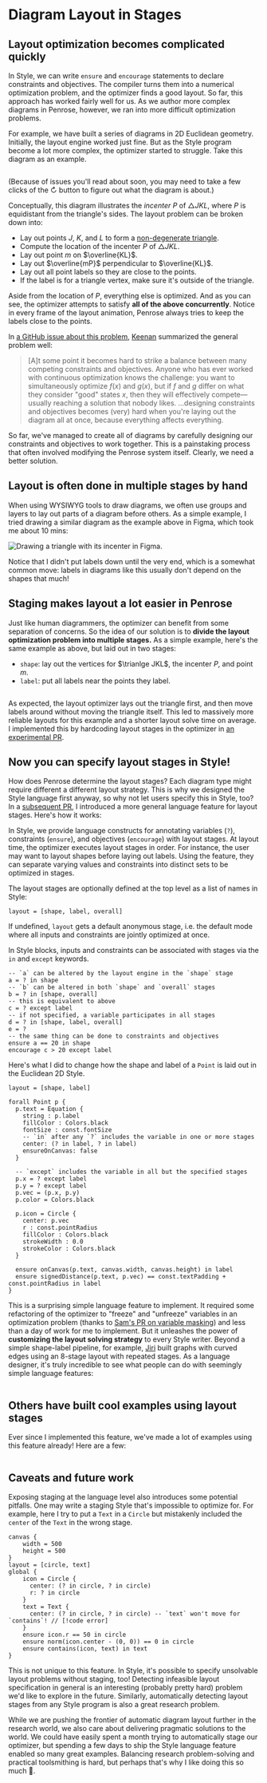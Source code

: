 <script setup>
import BlogMeta from "../../../../src/components/BlogMeta.vue";
import StagedDiagram from "../../../../src/components/StagedDiagram.vue";
import { ref } from 'vue'
import vector from "@penrose/examples/dist/exterior-algebra/vector-wedge.trio";
import laplace from "@penrose/examples/dist/walk-on-spheres/laplace-estimator.trio.js";
import geometry from "@penrose/examples/dist/geometry-domain/textbook_problems/c05p13.trio.js";
import nitric from "@penrose/examples/dist/molecules/nitricacid-lewis.trio.js"
import graphTrio from "@penrose/examples/dist/graph-domain/textbook/sec1/fig4.trio.js"
import curved from "@penrose/examples/dist/graph-domain/textbook/sec5/ex32.trio.js"
import space from "@penrose/examples/dist/timeline/penrose.trio.js"
import blobTrio from "@penrose/examples/dist/curve-examples/blobs.trio.js"
import euclideanOneStage from "./euclideanOneStage"
import { defineComponent } from "vue";

const exterior = {
  trio: {
    substance: vector.substance,
    style: vector.style[0].contents,
    domain: vector.domain,
    variation:"ArtemisCrane740"
  },
  imageResolver: vector.style[0].resolver,
}
const wos = {
  trio: {
    substance: laplace.substance,
    style: laplace.style[0].contents,
    domain: laplace.domain,
    variation: "test3",
  },
  imageResolver: laplace.style[0].resolver,
}
const incenterOneStage = {
  trio: {
    substance: geometry.substance,
    style: euclideanOneStage,
    domain: geometry.domain,
    variation: "test8",
  },
  imageResolver: geometry.style[0].resolver,
}
const incenter = {
  trio: {
    substance: geometry.substance,
    style: geometry.style[0].contents,
    domain: geometry.domain,
    variation: "WindsweptPheasant618",
  },
  imageResolver: geometry.style[0].resolver,
}
const nitricAcid = {
  trio: {
    substance: nitric.substance,
    style: nitric.style[0].contents,
    domain: nitric.domain,
    variation: "test",
  },
  imageResolver: nitric.style[0].resolver,
}
const curvedGraph = {
  trio: {
    substance: curved.substance,
    style: curved.style[0].contents,
    domain: curved.domain,
    variation: "BasilTapir4665",
  },
  imageResolver: curved.style[0].resolver,
}
const graph = {
  trio: {
    substance: graphTrio.substance,
    style: graphTrio.style[0].contents,
    domain: graphTrio.domain,
    variation: "BasilTapir4665",
  },
  imageResolver: graphTrio.style[0].resolver,
}
const spaceCurve = {
  trio: {
    substance: space.substance,
    style: space.style[0].contents,
    domain: space.domain,
    variation: "BasilTapir4665",
  },
  imageResolver: space.style[0].resolver,
}
const blob = {
  trio: {
    substance: blobTrio.substance,
    style: blobTrio.style[0].contents,
    domain: blobTrio.domain,
    variation: "BasilTapir4665",
  },
  imageResolver: blobTrio.style[0].resolver,
}
</script>

# Diagram Layout in Stages

<BlogMeta github="wodeni" date="2023-06-13" />

## Layout optimization becomes complicated quickly

In Style, we can write `ensure` and `encourage` statements to declare constraints and objectives. The compiler turns them into a numerical optimization problem, and the optimizer finds a good layout. So far, this approach has worked fairly well for us. As we author more complex diagrams in Penrose, however, we ran into more difficult optimization problems.

For example, we have built a series of diagrams in 2D Euclidean geometry. Initially, the layout engine worked just fine. But as the Style program become a lot more complex, the optimizer started to struggle. Take this diagram as an example.

<!-- <div style="width: 55%; float:right; margin-left: 16px; margin-top: 16px"> -->
<div style="display: flex; justify-content: center">
  <div style="width: 100%; max-width: 320px">
    <StagedDiagram :trio="incenterOneStage.trio" :imageResolver="incenterOneStage.imageResolver" />
  </div>
</div>

(Because of issues you'll read about soon, you may need to take a few clicks of the ↻ button to figure out what the diagram is about.)

Conceptually, this diagram illustrates the _incenter_ $P$ of $\triangle JKL$, where $P$ is equidistant from the triangle's sides. The layout problem can be broken down into:

- Lay out points $J$, $K$, and $L$ to form a [non-degenerate triangle](<https://en.wikipedia.org/wiki/Degeneracy_(mathematics)#Triangle>).
- Compute the location of the incenter $P$ of $\triangle JKL$.
- Lay out point $m$ on $\overline{KL}$.
- Lay out $\overline{mP}$ perpendicular to $\overline{KL}$.
- Lay out all point labels so they are close to the points.
- If the label is for a triangle vertex, make sure it's outside of the triangle.

Aside from the location of $P$, everything else is optimized. And as you can see, the optimizer attempts to satisfy **all of the above concurrently**. Notice in every frame of the layout animation, Penrose always tries to keep the labels close to the points.

In [a GitHub issue about this problem](https://github.com/penrose/penrose/issues/766), [Keenan](https://www.cs.cmu.edu/~kmcrane/) summarized the general problem well:

> [A]t some point it becomes hard to strike a balance between many competing constraints and objectives. Anyone who has ever worked with continuous optimization knows the challenge: you want to simultaneously optimize $f(x)$ and $g(x)$, but if $f$ and $g$ differ on what they consider "good" states $x$, then they will effectively compete—usually reaching a solution that nobody likes.
> ...designing constraints and objectives becomes (very) hard when you're laying out the diagram all at once, because everything affects everything.

So far, we've managed to create all of diagrams by carefully designing our constraints and objectives to work together. This is a painstaking process that often involved modifying the Penrose system itself. Clearly, we need a better solution.

## Layout is often done in multiple stages by hand

When using WYSIWYG tools to draw diagrams, we often use groups and layers to lay out parts of a diagram before others. As a simple example, I tried drawing a similar diagram as the example above in Figma, which took me about 10 mins:

<img alt="Drawing a triangle with its incenter in Figma." src="./assets//figma-incenter.gif" loading="lazy" />

Notice that I didn't put labels down until the very end, which is a somewhat common move: labels in diagrams like this usually don't depend on the shapes that much!

## Staging makes layout a lot easier in Penrose

Just like human diagrammers, the optimizer can benefit from some separation of concerns. So the idea of our solution is to **divide the layout optimization problem into multiple stages.** As a simple example, here's the same example as above, but laid out in two stages:

- `shape`: lay out the vertices for $\trianlge JKL$, the incenter $P$, and point $m$.
- `label`: put all labels near the points they label.

<div style="display: flex; justify-content: center">
  <div style="width: 100%; max-width: 320px">
    <StagedDiagram :trio="incenter.trio" :imageResolver="incenter.imageResolver" />
  </div>
</div>

As expected, the layout optimizer lays out the triangle first, and then move labels around without moving the triangle itself. This led to massively more reliable layouts for this example and a shorter layout solve time on average. I implemented this by hardcoding layout stages in the optimizer in [an experimental PR](https://github.com/penrose/penrose/pull/1115/files).

## Now you can specify layout stages in Style!

How does Penrose determine the layout stages? Each diagram type might require different a different layout strategy. This is why we designed the Style language first anyway, so why not let users specify this in Style, too? In a [subsequent PR](https://github.com/penrose/penrose/pull/1199), I introduced a more general language feature for layout stages. Here's how it works:

In Style, we provide language constructs for annotating variables (`?`), constraints (`ensure`), and objectives (`encourage`) with layout stages. At layout time, the optimizer executes layout stages in order. For instance, the user may want to layout shapes before laying out labels. Using the feature, they can separate varying values and constraints into distinct sets to be optimized in stages.

The layout stages are optionally defined at the top level as a list of names in Style:

```style
layout = [shape, label, overall]
```

If undefined, `layout` gets a default anonymous stage, i.e. the default mode where all inputs and constraints are jointly optimized at once.

In Style blocks, inputs and constraints can be associated with stages via the `in` and `except` keywords.

```style
-- `a` can be altered by the layout engine in the `shape` stage
a = ? in shape
-- `b` can be altered in both `shape` and `overall` stages
b = ? in [shape, overall]
-- this is equivalent to above
c = ? except label
-- if not specified, a variable participates in all stages
d = ? in [shape, label, overall]
e = ?
-- the same thing can be done to constraints and objectives
ensure a == 20 in shape
encourage c > 20 except label
```

Here's what I did to change how the shape and label of a `Point` is laid out in the Euclidean 2D Style.

```style {1,8-9,13-15,27-29}
layout = [shape, label]

forall Point p {
  p.text = Equation {
    string : p.label
    fillColor : Colors.black
    fontSize : const.fontSize
    -- `in` after any `?` includes the variable in one or more stages
    center: (? in label, ? in label)
    ensureOnCanvas: false
  }

  -- `except` includes the variable in all but the specified stages
  p.x = ? except label
  p.y = ? except label
  p.vec = (p.x, p.y)
  p.color = Colors.black

  p.icon = Circle {
    center: p.vec
    r : const.pointRadius
    fillColor : Colors.black
    strokeWidth : 0.0
    strokeColor : Colors.black
  }

  ensure onCanvas(p.text, canvas.width, canvas.height) in label
  ensure signedDistance(p.text, p.vec) == const.textPadding + const.pointRadius in label
}
```

This is a surprising simple language feature to implement. It required some refactoring of the optimizer to "freeze" and "unfreeze" variables in an optimization problem (thanks to [Sam's PR on variable masking](https://github.com/penrose/penrose/pull/1192)) and less than a day of work for me to implement. But it unleashes the power of **customizing the layout solving strategy** to every Style writer. Beyond a simple shape-label pipeline, for example, [Jiri](https://github.com/jiriminarcik) built graphs with curved edges using an 8-stage layout with repeated stages. As a language designer, it's truly incredible to see what people can do with seemingly simple language features:

<div style="display: flex; justify-content: center">
  <div style="width: 100%; max-width: 320px">
    <StagedDiagram :trio="curvedGraph.trio" :imageResolver="curvedGraph.imageResolver" />
  </div>
</div>

## Others have built cool examples using layout stages

Ever since I implemented this feature, we've made a lot of examples using this feature already! Here are a few:

<div style="display: grid;   grid-template-columns: repeat(auto-fit, minmax(320px, 1fr)); grid-gap: 20px">
<StagedDiagram :trio="wos.trio" :imageResolver="wos.imageResolver" />
<StagedDiagram :trio="nitricAcid.trio" :imageResolver="nitricAcid.imageResolver" />
<StagedDiagram :trio="graph.trio" :imageResolver="graph.imageResolver" />
<StagedDiagram :trio="blob.trio" :imageResolver="blob.imageResolver" />
<div style="grid-column: 1 / -1">
  <StagedDiagram :trio="spaceCurve.trio" :imageResolver="spaceCurve.imageResolver" />
</div>
</div>

## Caveats and future work

Exposing staging at the language level also introduces some potential pitfalls. One may write a staging Style that's impossible to optimize for. For example, here I try to put a `Text` in a `Circle` but mistakenly included the `center` of the `Text` in the wrong stage.

```style
canvas {
    width = 500
    height = 500
}
layout = [circle, text]
global {
    icon = Circle {
      center: (? in circle, ? in circle)
      r: ? in circle
    }
    text = Text {
      center: (? in circle, ? in circle) -- `text` won't move for `contains`! // [!code error]
    }
    ensure icon.r == 50 in circle
    ensure norm(icon.center - (0, 0)) == 0 in circle
    ensure contains(icon, text) in text
}
```

This is not unique to this feature. In Style, it's possible to specify unsolvable layout problems without staging, too! Detecting infeasible layout specification in general is an interesting (probably pretty hard) problem we'd like to explore in the future. Similarly, automatically detecting layout stages from any Style program is also a great research problem.

While we are pushing the frontier of automatic diagram layout further in the research world, we also care about delivering pragmatic solutions to the world. We could have easily spent a month trying to automatically stage our optimizer, but spending a few days to ship the Style language feature enabled so many great examples. Balancing research problem-solving and practical toolsmithing is hard, but perhaps that's why I like doing this so much 💙.
